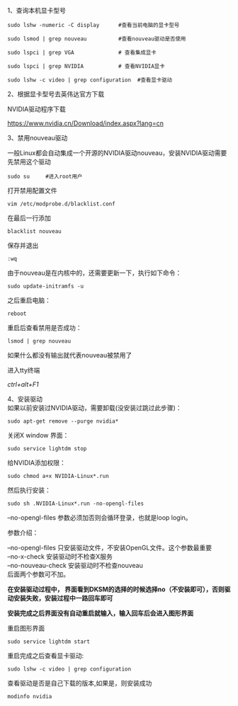 1、查询本机显卡型号

```
sudo lshw -numeric -C display      #查看当前电脑的显卡型号

sudo lsmod | grep nouveau          #查看nouveau驱动是否使用

sudo lspci | grep VGA              # 查看集成显卡

sudo lspci | grep NVIDIA           # 查看NVIDIA显卡

sudo lshw -c video | grep configuration	 #查看显卡驱动
```

2、根据显卡型号去英伟达官方下载

NVIDIA驱动程序下载

https://www.nvidia.cn/Download/index.aspx?lang=cn

3、禁用nouveau驱动

一般Linux都会自动集成一个开源的NVIDIA驱动nouveau，安装NVIDIA驱动需要先禁用这个驱动

```
sudo su		#进入root用户
```

打开禁用配置文件

```
vim /etc/modprobe.d/blacklist.conf	
```

在最后一行添加

```
blacklist nouveau
```

保存并退出

```
:wq
```

由于nouveau是在内核中的，还需要更新一下，执行如下命令：

```
sudo update-initramfs -u
```

之后重启电脑：

```
reboot
```

重启后查看禁用是否成功：

```
lsmod | grep nouveau 
```

如果什么都没有输出就代表nouveau被禁用了

进入tty终端

*ctrl+alt+F1*

4、安装驱动  
如果以前安装过NVIDIA驱动，需要卸载\(没安装过跳过此步骤\)：

```
sudo apt-get remove --purge nvidia*
```

关闭X window 界面：

```
sudo service lightdm stop
```

给NVIDIA添加权限：

```
sudo chmod a+x NVIDIA-Linux*.run
```

然后执行安装：

```
sudo sh .NVIDIA-Linux*.run -no-opengl-files
```

–no-opengl-files 参数必须加否则会循环登录，也就是loop login。 

参数介绍：

–no-opengl-files 只安装驱动文件，不安装OpenGL文件。这个参数最重要  
–no-x-check 安装驱动时不检查X服务  
–no-nouveau-check 安装驱动时不检查nouveau  
后面两个参数可不加。

__在安装驱动过程中， 界面看到DKSM的选择的时候选择no（不安装即可），否则驱动安装失败，安装过程中一路回车即可__

__安装完成之后界面没有自动重启就输入，输入回车后会进入图形界面__

重启图形界面

```
sudo service lightdm start
```

重启完成之后查看显卡驱动:

```
sudo lshw -c video | grep configuration
```

查看驱动是否是自己下载的版本,如果是，则安装成功

```
modinfo nvidia
```

##